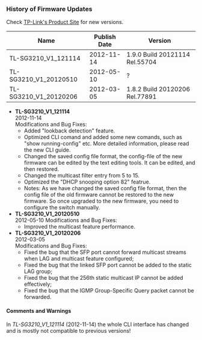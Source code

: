 ### History of Firmware Updates

Check [TP-Link's Product Site](http://www.tp-link.us/support/download/?model=TL-SG3210&version=V1#tbl_j) for new versions.

 Name                 | Publish Date | Version
----------------------|--------------|----------
TL-SG3210_V1_121114   | 2012-11-14   | 1.9.0 Build 20121114 Rel.55704
TL-SG3210_V1_20120510 | 2012-05-10   | ?
TL-SG3210_V1_20120206 | 2012-03-05   | 1.8.2 Build 20120206 Rel.77891

* **TL-SG3210_V1_121114**  
  2012-11-14  
  Modifications and Bug Fixes:
  * Added "lookback detection" feature.
  * Optimized CLI comand and added some new comands, such as "show running-config" etc. More detailed information, please read the new CLI guide.
  * Changed the saved config file format, the config-file of the new firmware can be edited by the text editing tools. It can be edited, and then restored.
  * Changed the multicast filter entry from 5 to 15.
  * Optimized the "DHCP snooping option 82" featrue.
  * Notes: As we have changed the saved config file format, then the config file of the old firmware cannot be restored to the new firmware. So once upgraded to the new firmware, you need to configure the switch manually.
* **TL-SG3210_V1_20120510**  
  2012-05-10
  Modifications and Bug Fixes:
  * Improved the multicast feature performance.
* **TL-SG3210_V1_20120206**  
  2012-03-05  
  Modifications and Bug Fixes:
  * Fixed the bug that the SFP port cannot forward multicast streams when LAG and multicast feature configured;
  * Fixed the bug that the linked SFP port cannot be added to the static LAG group;
  * Fixed the bug that the 256th static multicast IP cannot be added effectively;
  * Fixed the bug that the IGMP Group-Specific Query packet cannot be forwarded.

#### Comments and Warnings

In *TL-SG3210_V1_121114* (2012-11-14) the whole CLI interface has changed and is mostly not compatible to previous versions!